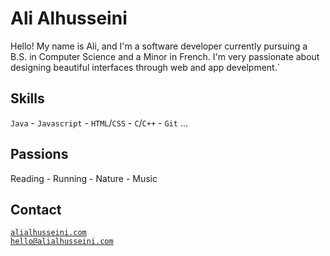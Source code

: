 # Ali Alhusseini

Hello! My name is Ali, and I'm a software developer currently pursuing a B.S. in Computer Science and a Minor in French. I'm very passionate about designing beautiful interfaces through web and app develpment.`

## Skills

`Java` - `Javascript` - `HTML`/`CSS` - `C`/`C++` - `Git` ...

## Passions

Reading - Running - Nature - Music

## Contact
<a href="https://alialhusseini.com/" target="_blank" style="color: #1B1B1B">`alialhusseini.com`</a>
</br>
<a href="mailto:hello@alialhusseini.com" style="color: #1B1B1B">`hello@alialhusseini.com`</a>
